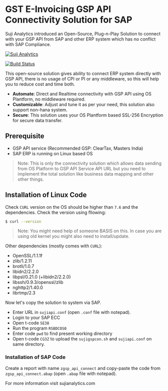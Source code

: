 # GST E-Invoicing GSP API Connectivity Solution for SAP
Suji Analytics introduced an Open-Source, Plug-n-Play Solution to connect with your GSP API from SAP and other ERP system which has no conflict with SAP Compliance.

[![Suji Analytics](http://sujianalytics.com/assets/images/logo.png)](http://sujianalytics.com/e-invoicing/)

[![Build Status](https://travis-ci.com/sujianalytics/gst-e-invoicing-sap.svg)](https://travis-ci.com/github/sujianalytics/gst-e-invoicing-sap/branches)

This open-source solution gives ability to connect ERP system directly with GSP API, there is no usage of CPI or PI or any middleware, so this will help you to reduce cost and time both.

  - **Automate**: Direct and Realtime connectivity with GSP API using OS Plantform, no middleware required.
  - **Customizable**: Adjust and tune it as per your need, this solution also support non-hana system.
  - **Secure**: This solution uses your OS Plantform based SSL-256 Encryption for secure data transfer.

## Prerequisite

  - GSP API service (Recommended GSP: ClearTax, Masters India) 
  - SAP ERP is running on Linux based OS

> Note: This is only the connectivity solution which allows data sending from OS Platform to GSP API Service API URL but you need to implement the total solution like business data mapping and other other things.

## Installation of Linux Code

Check `CURL` version on the OS should be higher than `7.6` and the dependencies. Check the version using fllowing:

```sh
$ curl --version
```

> Note: You might need help of someone BASIS on this. In case you are using old kernel you might also need to install/update.

Other dependencies (mostly comes with `CURL`):
- OpenSSL/1.1.1f
- zlib/1.2.11
- brotli/1.0.7
- libidn2/2.2.0
- libpsl/0.21.0 (+libidn2/2.2.0)
- libssh/0.9.3/openssl/zlib
- nghttp2/1.40.0
- librtmp/2.3

Now let's copy the solution to system via SAP.
- Enter URL in `sujiapi.conf` (open `.conf` file with notepad).
- Login to your SAP ECC
- Open t-code `SE38`
- Run the program `RSBDCOS0`
- Enter code `pwd` to find present working directory
- Open t-code `CG3Z` to upload the `sujigspcon.sh` and `sujiapi.conf` on same directory.

### Installation of SAP Code

Create a report with name `zgsp_api_connect` and copy-paste the code from `zgsp_api_connect.abap` (open `.abap` file with notepad).

For more information visit sujianalytics.com
